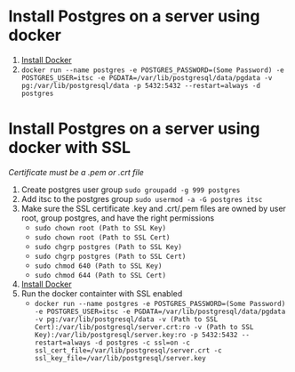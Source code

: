 # Install Postgres on a server using docker

1. [Install Docker](Docker.md)
1. `docker run --name postgres -e POSTGRES_PASSWORD=(Some Password) -e POSTGRES_USER=itsc -e PGDATA=/var/lib/postgresql/data/pgdata -v pg:/var/lib/postgresql/data -p 5432:5432 --restart=always -d postgres`

# Install Postgres on a server using docker with SSL

_Certificate must be a .pem or .crt file_

1. Create postgres user group `sudo groupadd -g 999 postgres`
1. Add itsc to the postgres group `sudo usermod -a -G postgres itsc`
1. Make sure the SSL certificate .key and .crt/.pem files are owned by user root, group postgres, and have the right permissions
    * `sudo chown root (Path to SSL Key)`
    * `sudo chown root (Path to SSL Cert)`
    * `sudo chgrp postgres (Path to SSL Key)`
    * `sudo chgrp postgres (Path to SSL Cert)`
    * `sudo chmod 640 (Path to SSL Key)`
    * `sudo chmod 644 (Path to SSL Cert)`
1. [Install Docker](Docker.md)
1. Run the docker containter with SSL enabled
    * `docker run --name postgres -e POSTGRES_PASSWORD=(Some Password) -e POSTGRES_USER=itsc -e PGDATA=/var/lib/postgresql/data/pgdata -v pg:/var/lib/postgresql/data -v (Path to SSL Cert):/var/lib/postgresql/server.crt:ro -v (Path to SSL Key):/var/lib/postgresql/server.key:ro -p 5432:5432 --restart=always -d postgres -c ssl=on -c ssl_cert_file=/var/lib/postgresql/server.crt -c ssl_key_file=/var/lib/postgresql/server.key`
